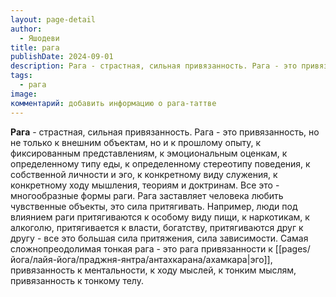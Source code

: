 ```yaml
---
layout: page-detail
author:
  - Яшодеви
title: рага
publishDate: 2024-09-01
description: Рага - страстная, сильная привязанность. Рага - это привязанность, но не только к внешним объектам, но и к прошлому опыту, к фиксированным представлениям, к эмоциональным оценкам, к определенному типу еды, к определенному стереотипу поведения, к собственной личности и эго, к конкретному виду служения, к конкретному ходу мышления, теориям и доктринам. Все это - многообразные формы раги.
tags:
  - рага
image: 
комментарий: добавить информацию о рага-таттве
---
```

**Рага** - страстная, сильная привязанность. Рага - это привязанность, но не только к внешним объектам, но и к прошлому опыту, к фиксированным представлениям, к эмоциональным оценкам, к определенному типу еды, к определенному стереотипу поведения, к собственной личности и эго, к конкретному виду служения, к конкретному ходу мышления, теориям и доктринам. Все это - многообразные формы раги. 
Рага заставляет человека любить чувственные объекты, это сила притягивать. Например, люди под влиянием раги притягиваются к особому виду пищи, к наркотикам, к алкоголю, притягивается к власти, богатству, притягиваются друг к другу - все это большая сила притяжения, сила зависимости. 
Самая сложнопреодолимая тонкая рага - это рага привязанности к [[pages/йога/лайя-йога/праджня-янтра/антахкарана/ахамкара|эго]], привязанность к ментальности, к ходу мыслей, к тонким мыслям, привязанность к тонкому телу.

